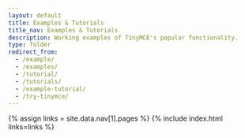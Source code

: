 ```yaml
---
layout: default
title: Examples & Tutorials
title_nav: Examples & Tutorials
description: Working examples of TinyMCE's popular functionality.
type: folder
redirect_from:
  - /example/
  - /examples/
  - /tutorial/
  - /tutorials/
  - /example-tutorial/
  - /try-tinymce/
---
```


{% assign links = site.data.nav[1].pages %}
{% include index.html links=links %}
